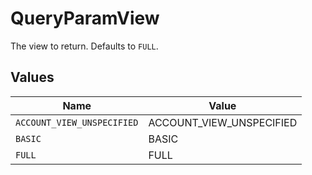 # QueryParamView

The view to return. Defaults to `FULL`.


## Values

| Name                       | Value                      |
| -------------------------- | -------------------------- |
| `ACCOUNT_VIEW_UNSPECIFIED` | ACCOUNT_VIEW_UNSPECIFIED   |
| `BASIC`                    | BASIC                      |
| `FULL`                     | FULL                       |
